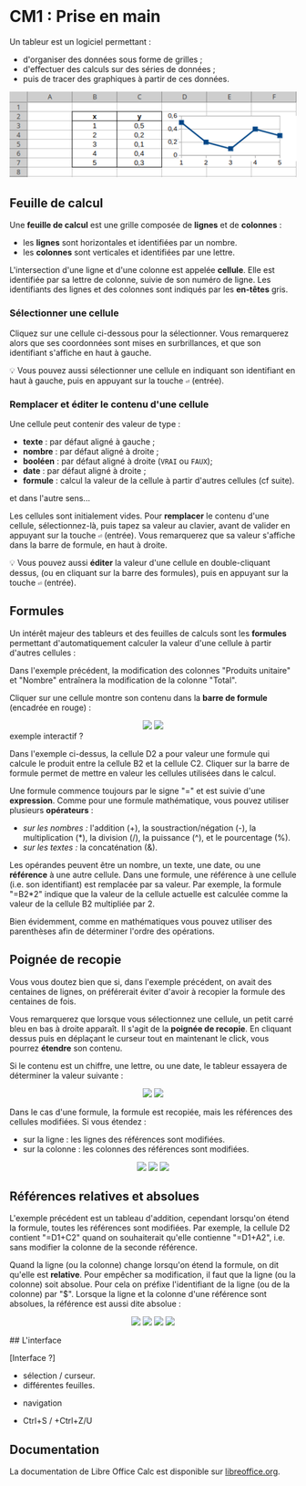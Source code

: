 <!DOCTYPE html>
<html>
    <head>
        <title>CM (BDR1)</title>
        <link rel="stylesheet" href="./index.css">
        <script type="module" src="./index.js" defer></script>
    </head>
    <body>
        <style>
        </style>
        <header></header>
        <main>

# CM1 : Prise en main

Un tableur est un logiciel permettant :
- d'organiser des données sous forme de grilles ;
- d'effectuer des calculs sur des séries de données ;
- puis de tracer des graphiques à partir de ces données.

<center>
    <img src="../../../../assets/tableur/img/intro.png"/>
</center>

## Feuille de calcul

Une **feuille de calcul** est une grille composée de **lignes** et de **colonnes** :
- les **lignes** sont horizontales et identifiées par un nombre.
- les **colonnes** sont verticales et identifiées par une lettre.

L'intersection d'une ligne et d'une colonne est appelée **cellule**. Elle est identifiée par sa lettre de colonne, suivie de son numéro de ligne. Les identifiants des lignes et des colonnes sont indiqués par les **en-têtes** gris. 

### Sélectionner une cellule

Cliquez sur une cellule ci-dessous pour la sélectionner. Vous remarquerez alors que ses coordonnées sont mises en surbrillances, et que son identifiant s'affiche en haut à gauche.

<center>
    <calc-sheet cols=3 rows=4></calc-sheet>
</center>

💡 Vous pouvez aussi sélectionner une cellule en indiquant son identifiant en haut à gauche, puis en appuyant sur la touche `⏎` (entrée).

### Remplacer et éditer le contenu d'une cellule

Une cellule peut contenir des valeur de type :
- **texte** : par défaut aligné à gauche ;
- **nombre** : par défaut aligné à droite ;
- **booléen** : par défaut aligné à droite (`VRAI` ou `FAUX`);
- **date** : par défaut aligné à droite ;
- **formule** : calcul la valeur de la cellule à partir d'autres cellules (cf suite).

<todo>et dans l'autre sens...</todo>

Les cellules sont initialement vides. Pour **remplacer** le contenu d'une cellule, sélectionnez-là, puis tapez sa valeur au clavier, avant de valider en appuyant sur la touche `⏎` (entrée). Vous remarquerez que sa valeur s'affiche dans la barre de formule, en haut à droite.

<center>
    <calc-sheet id="sheet_types" cols=5 rows=4></calc-sheet>
</center>

💡 Vous pouvez aussi **éditer** la valeur d'une cellule en double-cliquant dessus, (ou en cliquant sur la barre des formules), puis en appuyant sur la touche `⏎` (entrée).

## Formules

Un intérêt majeur des tableurs et des feuilles de calculs sont les **formules** permettant d'automatiquement calculer la valeur d'une cellule à partir d'autres cellules :

<center>
    <calc-sheet id="sheet_formula" cols=3 rows=4></calc-sheet>
</center>

Dans l'exemple précédent, la modification des colonnes "Produits unitaire" et "Nombre" entraînera la modification de la colonne "Total".

Cliquer sur une cellule montre son contenu dans la **barre de formule** (encadrée en rouge) :

<center>
    <img src="./img/barre-calcul-1.png"/>
    <img src="./img/barre-calcul-2.png"/>
</center>
<todo>exemple interactif ?</todo>

Dans l'exemple ci-dessus, la cellule D2 a pour valeur une formule qui calcule le produit entre la cellule B2 et la cellule C2. Cliquer sur la barre de formule permet de mettre en valeur les cellules utilisées dans le calcul.

Une formule commence toujours par le signe "=" et est suivie d'une **expression**. Comme pour une formule mathématique, vous pouvez utiliser plusieurs **opérateurs** :
- *sur les nombres :* l'addition (+), la soustraction/négation (-), la multiplication (*), la division (/), la puissance (^), et le pourcentage (%).
- *sur les textes :* la concaténation (&).

Les opérandes peuvent être un nombre, un texte, une date, ou une **référence** à une autre cellule. Dans une formule, une référence à une cellule (i.e. son identifiant) est remplacée par sa valeur. Par exemple, la formule "=B2*2" indique que la valeur de la cellule actuelle est calculée comme la valeur de la cellule B2 multipliée par 2.

Bien évidemment, comme en mathématiques vous pouvez utiliser des parenthèses afin de déterminer l'ordre des opérations.

## Poignée de recopie

Vous vous doutez bien que si, dans l'exemple précédent, on avait des centaines de lignes, on préférerait éviter d'avoir à recopier la formule des centaines de fois.

Vous remarquerez que lorsque vous sélectionnez une cellule, un petit carré bleu en bas à droite apparaît. Il s'agit de la **poignée de recopie**. En cliquant dessus puis en déplaçant le curseur tout en maintenant le click, vous pourrez **étendre** son contenu.

Si le contenu est un chiffre, une lettre, ou une date, le tableur essayera de déterminer la valeur suivante :

<center>
    <img src="./img/étendre-1.png"/>
    <img src="./img/étendre-2.png"/>
</center>

Dans le cas d'une formule, la formule est recopiée, mais les références des cellules modifiées. Si vous étendez :
- sur la ligne : les lignes des références sont modifiées.
- sur la colonne : les colonnes des références sont modifiées.

<center>
    <img src="./img/étendre-form-1.png"/>
    <img src="./img/étendre-form-2.png"/>
    <img src="./img/étendre-form-3.png"/>
</center>

## Références relatives et absolues

L'exemple précédent est un tableau d'addition, cependant lorsqu'on étend la formule, toutes les références sont modifiées.
Par exemple, la cellule D2 contient "=D1+C2" quand on souhaiterait qu'elle contienne "=D1+A2", i.e. sans modifier la colonne de la seconde référence.

Quand la ligne (ou la colonne) change lorsqu'on étend la formule, on dit qu'elle est **relative**. Pour empêcher sa modification, il faut que la ligne (ou la colonne) soit absolue. Pour cela on préfixe l'identifiant de la ligne (ou de la colonne) par "$". Lorsque la ligne et la colonne d'une référence sont absolues, la référence est aussi dite absolue :

<center>
    <img src="./img/étendre-abs-form-1.png"/>
    <img src="./img/étendre-abs-form-2.png"/>
    <img src="./img/étendre-abs-form-3.png"/>
    <img src="./img/étendre-abs-form-4.png"/>
</center>

## L'interface

<todo></todo>
[Interface ?]
- sélection / curseur.
- différentes feuilles.
+ navigation

+ Ctrl+S / +Ctrl+Z/U

## Documentation

La documentation de Libre Office Calc est disponible sur [libreoffice.org](https://help.libreoffice.org/latest/fr/text/swriter/main0000.html).

</main>
    </body>
</html>